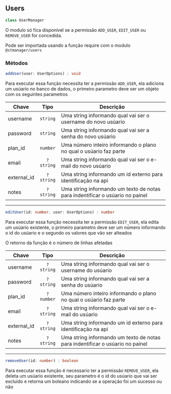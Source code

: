 ## Users

```js
class UserManager
```

O modulo só fica disponível se a permissão `ADD_USER`, `EDIT_USER` ou `REMOVE_USER` for concedida.

Pode ser importada usando a função require com o modulo `@stmanager/users`

### Métodos

```ts
addUser(user: UserOptions) : void
```

Para executar essa função necessita ter a permissão `ADD_USER`, ela adiciona um usúario no banco de dados, o primeiro parametro deve ser um objeto com os seguintes parametros

| **Chave**   |   Tipo   | Descrição |
|-------------|:--------:|-----------|
| username    | `string`   | Uma string informando qual vai ser o username do novo usúario |
| password    | `string`   | Uma string informando qual vai ser a senha do novo usúario |
| plan_id     | `number`   | Uma número inteiro informando o plano no qual o usúario faz parte |
| email       | `?string`   | Uma string informando qual vai ser o e-mail do novo usúario |
| external_id | `?string`   | Uma string informando um id externo para identificação na api |
| notes       | `?string`   | Uma string informando um texto de notas para indentificar o usúario no paínel |

---------

```ts
editUser(id: number, user: UserOptions) : number
```

Para executar essa função necessita ter a permissão `EDIT_USER`, ela edita um usúario existente, o primeiro parametro deve ser um número informando o id do usúario e o segundo os valores que vão ser alteados

O retorno da função é o número de linhas afetadas

| **Chave**   |   Tipo   | Descrição |
|-------------|:--------:|-----------|
| username    | `?string`   | Uma string informando qual vai ser o username do usúario |
| password    | `?string`   | Uma string informando qual vai ser a senha do usúario |
| plan_id     | `?number`   | Uma número inteiro informando o plano no qual o usúario faz parte |
| email       | `?string`   | Uma string informando qual vai ser o e-mail do usúario |
| external_id | `?string`   | Uma string informando um id externo para identificação na api |
| notes       | `?string`   | Uma string informando um texto de notas para indentificar o usúario no paínel |

---------

```ts
removeUser(id: number) : boolean
```

Para executar essa função é necessario ter a permissão `REMOVE_USER`, ela deleta um usúario existente, seu parametro é o id do usúario que vai ser excluido e retorna um boleano indicando se a operação foi um sucesso ou não